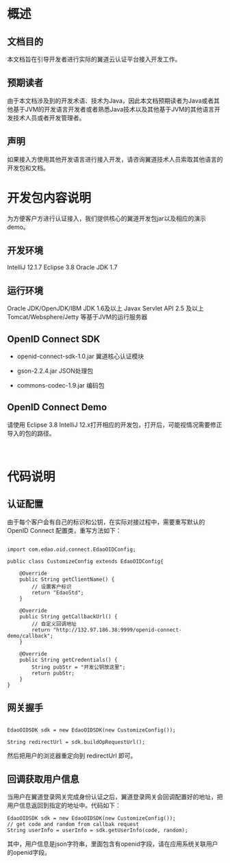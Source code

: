 # 概述

## 文档目的

本文档旨在引导开发者进行实际的翼道云认证平台接入开发工作。

## 预期读者
由于本文档涉及到的开发术语、技术为Java，因此本文档预期读者为Java或者其他基于JVM的开发语言开发者或者熟悉Java技术以及其他基于JVM的其他语言开发技术人员或者开发管理者。

## 声明
如果接入方使用其他开发语言进行接入开发，请咨询翼道技术人员索取其他语言的开发包和文档。
 

# 开发包内容说明

为方便客户方进行认证接入，我们提供核心的翼道开发包jar以及相应的演示demo。

## 开发环境
IntelliJ 12.1.7
Eclipse 3.8
Oracle JDK 1.7

## 运行环境

Oracle JDK/OpenJDK/IBM JDK 1.6及以上
Javax Servlet API 2.5 及以上
Tomcat/Websphere/Jetty 等基于JVM的运行服务器

## OpenID Connect SDK
* openid-connect-sdk-1.0.jar
翼道核心认证模块

* gson-2.2.4.jar
JSON处理包
* commons-codec-1.9.jar
编码包

## OpenID Connect Demo

请使用 Eclipse 3.8 IntelliJ 12.x打开相应的开发包，打开后，可能视情况需要修正导入的包的路径。

 
# 代码说明

## 认证配置
由于每个客户会有自己的标识和公钥，在实际对接过程中，需要重写默认的OpenID Connect 配置类，重写方法如下：

```

import com.edao.oid.connect.EdaoOIDConfig;

public class CustomizeConfig extends EdaoOIDConfig{

    @Override
	public String getClientName() {
    	// 设置客户标识
        return "EdaoStd";
    }

    @Override
	public String getCallbackUrl() {
        // 自定义回调地址
        return "http://132.97.186.38:9999/openid-connect-demo/callback";
    }

    @Override
    public String getCredentials() {
        String pubStr = "开发公钥放这里";
        return pubStr;
    }
}

```

## 网关握手

```

EdaoOIDSDK sdk = new EdaoOIDSDK(new CustomizeConfig());

String redirectUrl = sdk.buildOpRequestUrl();

```

然后把用户的浏览器重定向到 redirectUrl 即可。


## 回调获取用户信息


当用户在翼道登录网关完成身份认证之后，翼道登录网关会回调配置好的地址，把用户信息返回到指定的地址中。代码如下：

```
EdaoOIDSDK sdk = new EdaoOIDSDK(new CustomizeConfig());
// get code and random from callbak request
String userInfo = userInfo = sdk.getUserInfo(code, random);
```

其中，用户信息是json字符串，里面包含有openid字段，请在应用系统关联用户的openid字段。

